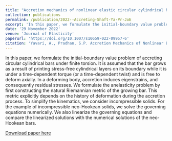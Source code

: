 ```yaml
---
title: "Accretion mechanics of nonlinear elastic circular cylindrical bars under finite torsion"
collection: publications
permalink: /publication/2022--Accreting-Shaft-Ya-Pr-JoE
excerpt: 'In this paper, we formulate the initial-boundary value problem of accreting circular cylindrical bars under finite torsion. It is assumed that the bar grows as a result of printing stress-free cylindrical layers on its boundary while it is under a time-dependent torque and is free to deform axially.'
date: '29 November 2022'
venue: 'Journal of Elasticity'
paperurl: 'https://doi.org/10.1007/s10659-022-09957-6'
citation: 'Yavari, A., Pradhan, S.P. Accretion Mechanics of Nonlinear Elastic Circular Cylindrical Bars Under Finite Torsion. <i> J Elast </i> 152, 29–60 (2022).' 
---
```

In this paper, we formulate the initial-boundary value problem of accreting circular cylindrical bars under finite torsion. It is assumed that the bar grows as a result of printing stress-free cylindrical layers on its boundary while it is under a time-dependent torque (or a time-dependent twist) and is free to deform axially. In a deforming body, accretion induces eigenstrains, and consequently residual stresses. We formulate the anelasticity problem by first constructing the natural Riemannian metric of the growing bar. This metric explicitly depends on the history of deformation during the accretion process. To simplify the kinematics, we consider incompressible solids. For the example of incompressible neo-Hookean solids, we solve the governing equations numerically. We also linearize the governing equations and compare the linearized solutions with the numerical solutions of the neo-Hookean bars.

[Download paper here](https://imechanica.org/files/AccretingShaftYaPr2022.pdf)
